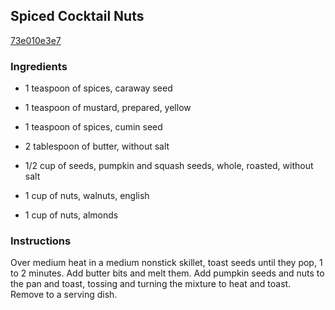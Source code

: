 ## Spiced Cocktail Nuts

[73e010e3e7](http://www.foodnetwork.com/recipes/rachael-ray/spiced-cocktail-nuts-recipe.html)

### Ingredients

 - 1 teaspoon of spices, caraway seed

 - 1 teaspoon of mustard, prepared, yellow

 - 1 teaspoon of spices, cumin seed

 - 2 tablespoon of butter, without salt

 - 1/2 cup of seeds, pumpkin and squash seeds, whole, roasted, without salt

 - 1 cup of nuts, walnuts, english

 - 1 cup of nuts, almonds

### Instructions

Over medium heat in a medium nonstick skillet, toast seeds until they pop, 1 to 2 minutes. Add butter bits and melt them. Add pumpkin seeds and nuts to the pan and toast, tossing and turning the mixture to heat and toast. Remove to a serving dish.